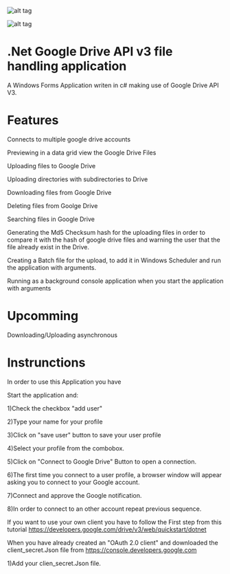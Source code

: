![alt tag](https://raw.githubusercontent.com/Obrelix/.net-Google-Drive-API-v3-File-Handling/master/images/pictureSample4.PNG)

![alt tag](https://raw.githubusercontent.com/Obrelix/.net-Google-Drive-API-v3-File-Handling/master/images/pictureSample3.PNG)

# .Net Google Drive API v3 file handling application

A Windows Forms Application writen in c# making use of Google Drive API V3.

# Features

Connects to multiple google drive accounts

Previewing in a data grid view the Google Drive Files

Uploading files to Google Drive

Uploading directories with subdirectories to Drive

Downloading files from Google Drive

Deleting files from Goolge Drive

Searching files in Google Drive

Generating the Md5 Checksum hash for the uploading files in order to compare it with the hash of google drive files and warning the user that the file already exist in the Drive.

Creating a Batch file for the upload, to add it in Windows Scheduler and run the application with arguments.

Running as a background console application when you start the application with arguments 

# Upcomming

Downloading/Uploading asynchronous


# Instrunctions

In order to use this Application you have 

Start the application and:

1)Check the checkbox "add user"

2)Type your name for your profile

3)Click on "save user" button to save your user profile

4)Select your profile from the combobox.

5)Click on "Connect to Google Drive" Button to open a connection.

6)The first time you connect to a user profile, a browser window will appear asking you to connect to your Google account.

7)Connect and approve the Google notification.

8)In order to connect to an other account repeat previous sequence.

If you want to use your own client you have to follow the First step from this tutorial https://developers.google.com/drive/v3/web/quickstart/dotnet

When you have already created an "OAuth 2.0 client" and downloaded the client_secret.Json file from https://console.developers.google.com

1)Add your clien_secret.Json file.

